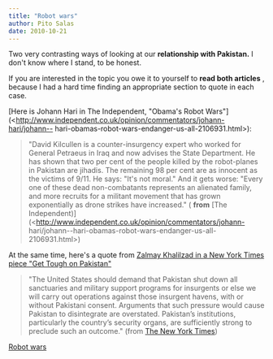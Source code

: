```yaml
---
title: "Robot wars"
author: Pito Salas
date: 2010-10-21
---
```




Two very contrasting ways of looking at our **relationship with Pakistan.** I
don't know where I stand, to be honest.

If you are interested in the topic you owe it to yourself to **read both
articles** , because I had a hard time finding an appropriate section to quote
in each case.

[Here is Johann Hari in The Independent, "Obama's Robot
Wars"](<http://www.independent.co.uk/opinion/commentators/johann-hari/johann--
hari-obamas-robot-wars-endanger-us-all-2106931.html>):

> "David Kilcullen is a counter-insurgency expert who worked for General
> Petraeus in Iraq and now advises the State Department. He has shown that two
> per cent of the people killed by the robot-planes in Pakistan are jihadis.
> The remaining 98 per cent are as innocent as the victims of 9/11. He says:
> "It's not moral." And it gets worse: "Every one of these dead non-combatants
> represents an alienated family, and more recruits for a militant movement
> that has grown exponentially as drone strikes have increased." ( **from**
> [The
> Independent)](<http://www.independent.co.uk/opinion/commentators/johann-
> hari/johann--hari-obamas-robot-wars-endanger-us-all-2106931.html>)

At the same time, here's a quote from [Zalmay Khalilzad in a New York Times
piece "Get Tough on
Pakistan"](<http://www.nytimes.com/2010/10/20/opinion/20khalilzad.html?hp>)

> "The United States should demand that Pakistan shut down all sanctuaries and
> military support programs for insurgents or else we will carry out
> operations against those insurgent havens, with or without Pakistani
> consent. Arguments that such pressure would cause Pakistan to disintegrate
> are overstated. Pakistan’s institutions, particularly the country’s security
> organs, are sufficiently strong to preclude such an outcome." (from [The New
> York
> Times](<http://www.nytimes.com/2010/10/20/opinion/20khalilzad.html?hp>))


[Robot wars](None)
